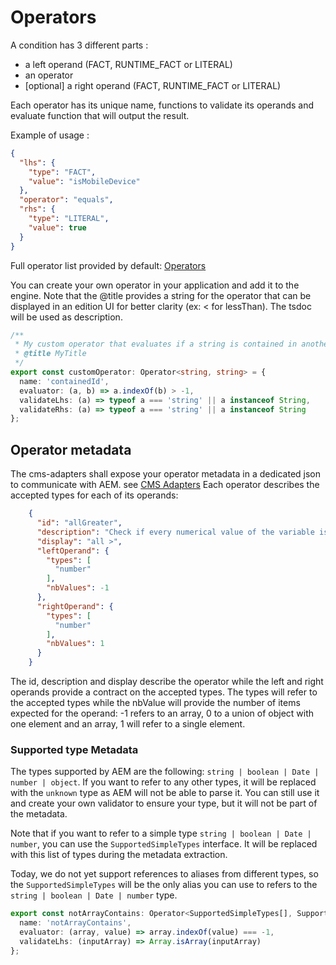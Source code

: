 # Operators

A condition has 3 different parts :
* a left operand (FACT, RUNTIME_FACT or LITERAL)
* an operator
* [optional] a right operand (FACT, RUNTIME_FACT or LITERAL)

Each operator has its unique name, functions to validate its operands and evaluate function that will output the result.

Example of usage : 
```json
{
  "lhs": {
    "type": "FACT",
    "value": "isMobileDevice"
  },
  "operator": "equals",
  "rhs": {
    "type": "LITERAL",
    "value": true
  }
}
```

Full operator list provided by default: [Operators](https://dev.azure.com/AmadeusDigitalAirline/DES%20Platform/_wiki/wikis/DES%20Documentation/1954/Content-rules?anchor=operator-list)

You can create your own operator in your application and add it to the engine.
Note that the @title provides a string for the operator that can be displayed in an edition UI for better clarity (ex: < for lessThan).
The tsdoc will be used as description.

```typescript
/**
 * My custom operator that evaluates if a string is contained in another one
 * @title MyTitle
 */
export const customOperator: Operator<string, string> = {
  name: 'containedId',
  evaluator: (a, b) => a.indexOf(b) > -1,
  validateLhs: (a) => typeof a === 'string' || a instanceof String,
  validateRhs: (a) => typeof a === 'string' || a instanceof String
};
```

## Operator metadata
The cms-adapters shall expose your operator metadata in a dedicated json to communicate with AEM.
see [CMS Adapters](../../cms-adapters/CMS_ADAPTERS.md)
Each operator describes the accepted types for each of its operands:
```json
    {
      "id": "allGreater",
      "description": "Check if every numerical value of the variable is greater than a specific value",
      "display": "all >",
      "leftOperand": {
        "types": [
          "number"
        ],
        "nbValues": -1
      },
      "rightOperand": {
        "types": [
          "number"
        ],
        "nbValues": 1
      }
    }
```

The id, description and display describe the operator while the left and right operands provide a contract on the accepted
types. The types will refer to the accepted types while the nbValue will provide the number of items expected for the 
operand: -1 refers to an array, 0 to a union of object with one element and an array, 1 will refer to a single element.

### Supported type Metadata
The types supported by AEM are the following: ``string | boolean | Date | number | object``. 
If you want to refer to any other types, it will be replaced with the ``unknown`` type as AEM will not be able to parse it.
You can still use it and create your own validator to ensure your type, but it will not be part of the metadata.

Note that if you want to refer to a simple type ``string | boolean | Date | number``, you can use the ``SupportedSimpleTypes``
interface. It will be replaced with this list of types during the metadata extraction.

Today, we do not yet support references to aliases from different types, so the ``SupportedSimpleTypes`` will be the only
alias you can use to refers to the ``string | boolean | Date | number`` type.
```typescript
export const notArrayContains: Operator<SupportedSimpleTypes[], SupportedSimpleTypes> = {
  name: 'notArrayContains',
  evaluator: (array, value) => array.indexOf(value) === -1,
  validateLhs: (inputArray) => Array.isArray(inputArray)
};
```

